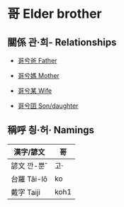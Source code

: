 # 哥 Elder brother

## 關係 관·희- Relationships

- [哥兮爸 Father](member2.md)

- [哥兮媽 Mother](member3.md)

- [哥兮某 Wife](member21.md)

- [哥兮囝 Son/daughter](member22.md)



## 稱呼 칑·허· Namings

漢字/諺文 | 哥
--- | ---
諺文 깐-뿐ˆ | 고·
台羅 Tâi-lô | ko
戴字 Taiji | koh1


